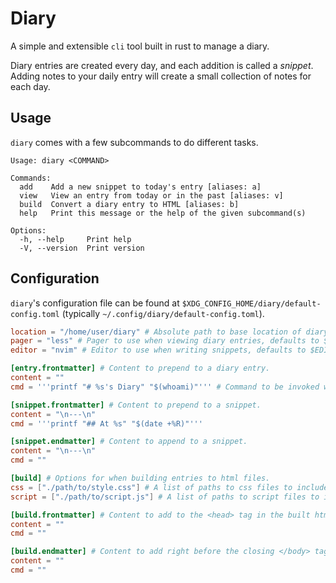 # Diary

A simple and extensible `cli` tool built in rust to manage a diary.

Diary entries are created every day, and each addition is called a *snippet*. Adding notes to your daily entry will create a small collection of notes for each day.

## Usage
`diary` comes with a few subcommands to do different tasks.

```
Usage: diary <COMMAND>

Commands:
  add    Add a new snippet to today's entry [aliases: a]
  view   View an entry from today or in the past [aliases: v]
  build  Convert a diary entry to HTML [aliases: b]
  help   Print this message or the help of the given subcommand(s)

Options:
  -h, --help     Print help
  -V, --version  Print version
```

## Configuration
`diary`'s configuration file can be found at `$XDG_CONFIG_HOME/diary/default-config.toml` (typically `~/.config/diary/default-config.toml`).

```toml
location = "/home/user/diary" # Absolute path to base location of diary entries. Defaults to $HOME/diary.
pager = "less" # Pager to use when viewing diary entries, defaults to $PAGER.
editor = "nvim" # Editor to use when writing snippets, defaults to $EDITOR.

[entry.frontmatter] # Content to prepend to a diary entry.
content = ""
cmd = '''printf "# %s's Diary" "$(whoami)"''' # Command to be invoked with sh -c the stdout will be captured and inserted into after entry.frontmatter.content

[snippet.frontmatter] # Content to prepend to a snippet.
content = "\n---\n"
cmd = '''printf "## At %s" "$(date +%R)"'''

[snippet.endmatter] # Content to append to a snippet.
content = "\n---\n"
cmd = ""

[build] # Options for when building entries to html files.
css = ["./path/to/style.css"] # A list of paths to css files to include.
script = ["./path/to/script.js"] # A list of paths to script files to include.

[build.frontmatter] # Content to add to the <head> tag in the built html.
content = ""
cmd = ""

[build.endmatter] # Content to add right before the closing </body> tag in the built html.
content = ""
cmd = ""
```

